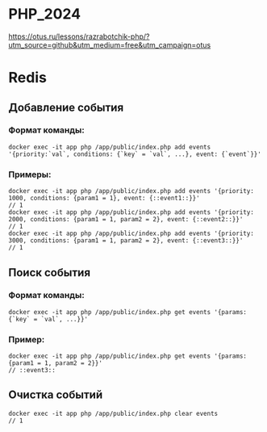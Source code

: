 # PHP_2024

https://otus.ru/lessons/razrabotchik-php/?utm_source=github&utm_medium=free&utm_campaign=otus

# Redis

## Добавление события

### Формат команды:
    docker exec -it app php /app/public/index.php add events '{priority:`val`, conditions: {`key` = `val`, ...}, event: {`event`}}'

### Примеры:
    docker exec -it app php /app/public/index.php add events '{priority: 1000, conditions: {param1 = 1}, event: {::event1::}}'
    // 1
    docker exec -it app php /app/public/index.php add events '{priority: 2000, conditions: {param1 = 1, param2 = 2}, event: {::event2::}}'
    // 1
    docker exec -it app php /app/public/index.php add events '{priority: 3000, conditions: {param1 = 1, param2 = 2}, event: {::event3::}}'
    // 1

## Поиск события
### Формат команды:
    docker exec -it app php /app/public/index.php get events '{params: {`key` = `val`, ...}}'

### Пример:
    docker exec -it app php /app/public/index.php get events '{params: {param1 = 1, param2 = 2}}'
    // ::event3::

## Очистка событий

    docker exec -it app php /app/public/index.php clear events
    // 1
